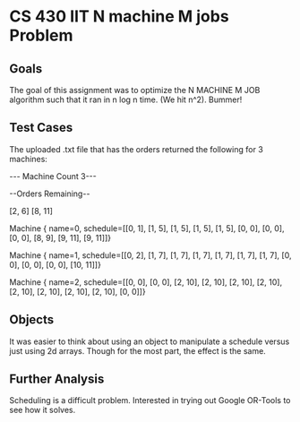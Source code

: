# CS 430 IIT N machine M jobs Problem
## Goals
The goal of this assignment was to optimize the N MACHINE M JOB algorithm such that it ran in n log n time.  (We hit n^2).  Bummer!

## Test Cases 

The uploaded .txt file that has the orders returned the following for 3 machines:

--- Machine Count 3---

--Orders Remaining--

[2, 6]
[8, 11]

Machine {  name=0, schedule=[[0, 1], [1, 5], [1, 5], [1, 5], [1, 5], [0, 0], [0, 0], [0, 0], [8, 9], [9, 11], [9, 11]]}

Machine {  name=1, schedule=[[0, 2], [1, 7], [1, 7], [1, 7], [1, 7], [1, 7], [1, 7], [0, 0], [0, 0], [0, 0], [10, 11]]}

Machine {  name=2, schedule=[[0, 0], [0, 0], [2, 10], [2, 10], [2, 10], [2, 10], [2, 10], [2, 10], [2, 10], [2, 10], [0, 0]]}

## Objects
It was easier to think about using an object to manipulate a schedule versus just using 2d arrays.  Though for the most part, the effect is the same.

## Further Analysis
Scheduling is a difficult problem.  Interested in trying out Google OR-Tools to see how it solves.
